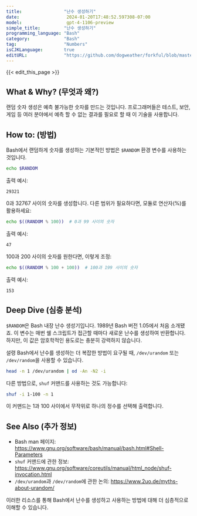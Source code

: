 ```yaml
---
title:                "난수 생성하기"
date:                  2024-01-20T17:48:52.597308-07:00
model:                 gpt-4-1106-preview
simple_title:         "난수 생성하기"
programming_language: "Bash"
category:             "Bash"
tag:                  "Numbers"
isCJKLanguage:        true
editURL:              "https://github.com/dogweather/forkful/blob/master/content/ko/bash/generating-random-numbers.md"
---
```


{{< edit_this_page >}}

## What & Why? (무엇과 왜?)

랜덤 숫자 생성은 예측 불가능한 숫자를 만드는 것입니다. 프로그래머들은 테스트, 보안, 게임 등 여러 분야에서 예측 할 수 없는 결과를 필요로 할 때 이 기술을 사용합니다.

## How to: (방법)

Bash에서 랜덤하게 숫자를 생성하는 기본적인 방법은 `$RANDOM` 환경 변수를 사용하는 것입니다.

```Bash
echo $RANDOM
```

출력 예시:

```
29321
```

0과 32767 사이의 숫자를 생성합니다. 다른 범위가 필요하다면, 모듈로 연산자(%)를 활용하세요:

```Bash
echo $((RANDOM % 100))  # 0과 99 사이의 숫자
```

출력 예시:

```
47
```

100과 200 사이의 숫자를 원한다면, 이렇게 조정:

```Bash
echo $((RANDOM % 100 + 100))  # 100과 199 사이의 숫자
```

출력 예시:

```
153
```

## Deep Dive (심층 분석)

`$RANDOM`은 Bash 내장 난수 생성기입니다. 1989년 Bash 버전 1.05에서 처음 소개됐죠. 이 변수는 매번 쉘 스크립트가 접근할 때마다 새로운 난수를 생성하여 반환합니다. 하지만, 이 값은 암호학적인 용도로는 충분히 강력하지 않습니다.

설령 Bash에서 난수를 생성하는 더 복잡한 방법이 요구될 때, `/dev/urandom` 또는 `/dev/random`을 사용할 수 있습니다.

```Bash
head -n 1 /dev/urandom | od -An -N2 -i
```

다른 방법으로, `shuf` 커맨드를 사용하는 것도 가능합니다:

```Bash
shuf -i 1-100 -n 1
```

이 커맨드는 1과 100 사이에서 무작위로 하나의 정수를 선택해 출력합니다.

## See Also (추가 정보)

- Bash man 페이지: https://www.gnu.org/software/bash/manual/bash.html#Shell-Parameters
- `shuf` 커맨드에 관한 정보: https://www.gnu.org/software/coreutils/manual/html_node/shuf-invocation.html
- `/dev/urandom`과 `/dev/random`에 관한 논의: https://www.2uo.de/myths-about-urandom/

이러한 리소스를 통해 Bash에서 난수를 생성하고 사용하는 방법에 대해 더 심층적으로 이해할 수 있습니다.
